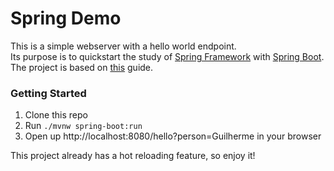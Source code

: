 # Spring Demo
This is a simple webserver with a hello world endpoint.<br>
Its purpose is to quickstart the study of [Spring Framework](https://spring.io/projects/spring-framework) with [Spring Boot](https://spring.io/projects/spring-boot).<br>
The project is based on [this](https://spring.io/quickstart) guide.

### Getting Started
1. Clone this repo
2. Run ```./mvnw spring-boot:run```
3. Open up http://localhost:8080/hello?person=Guilherme in your browser

This project already has a hot reloading feature, so enjoy it!